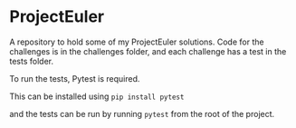 # ProjectEuler
A repository to hold some of my ProjectEuler solutions. Code for the challenges is in the challenges folder, and each challenge has a test in the tests folder.


To run the tests, Pytest is required. 

This can be installed using `pip install pytest`

and the tests can be run by running `pytest` from the root of the project.
